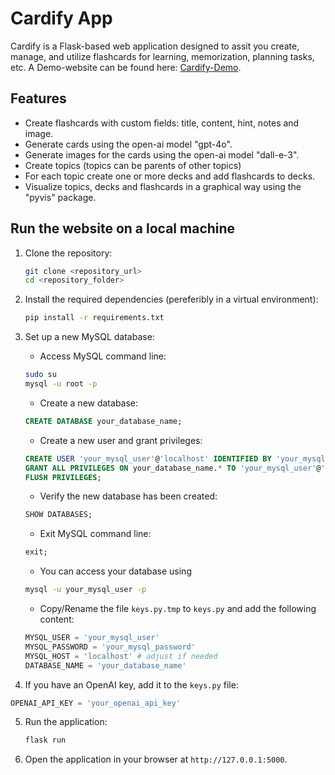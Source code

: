 # Cardify App

Cardify is a Flask-based web application designed to assit you create, manage, and utilize flashcards for learning, memorization, planning tasks, etc.
A Demo-website can be found here: [Cardify-Demo](https://cardify-demo-kamalsaleh.eu.pythonanywhere.com/).

## Features
- Create flashcards with custom fields: title, content, hint, notes and image.
- Generate cards using the open-ai model "gpt-4o".
- Generate images for the cards using the open-ai model "dall-e-3".
- Create topics (topics can be parents of other topics)
- For each topic create one or more decks and add flashcards to decks.
- Visualize topics, decks and flashcards in a graphical way using the "pyvis" package.

## Run the website on a local machine
1. Clone the repository:
   ```bash
   git clone <repository_url>
   cd <repository_folder>
   ```

2. Install the required dependencies (pereferibly in a virtual environment):
   ```bash
   pip install -r requirements.txt
   ```

3. Set up a new MySQL database:
    - Access MySQL command line:
    ```bash
    sudo su
    mysql -u root -p
    ```
    - Create a new database:
    ```sql
    CREATE DATABASE your_database_name;
    ```
    - Create a new user and grant privileges:
    ```sql
    CREATE USER 'your_mysql_user'@'localhost' IDENTIFIED BY 'your_mysql_password';
    GRANT ALL PRIVILEGES ON your_database_name.* TO 'your_mysql_user'@'localhost';
    FLUSH PRIVILEGES;
    ```
    - Verify the new database has been created:
    ```sql
    SHOW DATABASES;
    ```
    - Exit MySQL command line:
    ```sql
    exit;
    ```
    - You can access your database using
    ```bash
    mysql -u your_mysql_user -p
    ```

    - Copy/Rename the file `keys.py.tmp` to `keys.py` and add the following content:
    ```python
    MYSQL_USER = 'your_mysql_user'
    MYSQL_PASSWORD = 'your_mysql_password'
    MYSQL_HOST = 'localhost' # adjust if needed
    DATABASE_NAME = 'your_database_name'
    ```

4. If you have an OpenAI key, add it to the `keys.py` file:
  ```python
  OPENAI_API_KEY = 'your_openai_api_key'
  ```

5. Run the application:
   ```bash
   flask run
   ```

6. Open the application in your browser at `http://127.0.0.1:5000`.
